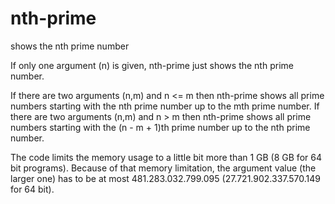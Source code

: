# nth-prime
shows the nth prime number

If only one argument (n) is given, nth-prime just shows the nth prime number.

If there are two arguments (n,m) and n <= m then nth-prime shows all prime numbers starting with the nth prime number up to the mth prime number.
If there are two arguments (n,m) and n > m then nth-prime shows all prime numbers starting with the (n - m + 1)th prime number up to the nth prime number.

The code limits the memory usage to a little bit more than 1 GB (8 GB for 64 bit programs).
Because of that memory limitation, the argument value (the larger one) has to be at most 481.283.032.799.095 (27.721.902.337.570.149 for 64 bit).
